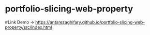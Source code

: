 # portfolio-slicing-web-property

#Link Demo -> https://antarezaghifary.github.io/portfolio-slicing-web-property/src/index.html 
